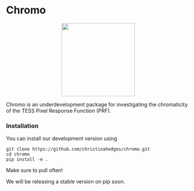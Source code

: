 # Chromo

<p align="center">
  <img src="docs/chromo_logo.png" width="200"/>
</p>


Chromo is an underdevelopment package for investigating the chromaticity of the TESS Pixel Response Function (PRF).


### Installation

You can install our development version using

```
git clone https://github.com/christinahedges/chromo.git
cd chromo
pip install -e .
```

Make sure to pull often!

We will be releasing a stable version on pip soon.
